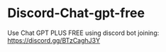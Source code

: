 # Discord-Chat-gpt-free
Use Chat GPT PLUS FREE using discord bot joining: https://discord.gg/BTzCaghJ3Y







                                                                                                                             